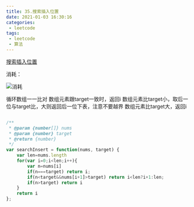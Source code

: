 ```yaml
---
title: 35.搜索插入位置
date: 2021-01-03 16:30:16
categories:
 - leetcode
tags:
 - leetcode
 - 算法
---
```


[搜索插入位置](https://leetcode-cn.com/problems/search-insert-position/)

消耗：

![消耗](/images/leetcode/35.png)

循环数组一一比对
数组元素跟target一致时，返回i
数组元素比target小，取后一位与target比，大则返回后一位下表，注意不要越界
数组元素比target大，返回i


```javascript

/**
 * @param {number[]} nums
 * @param {number} target
 * @return {number}
 */
var searchInsert = function(nums, target) {
    var len=nums.length
    for(var i=0;i<len;i++){
        var n=nums[i]
        if(n===target) return i;
        if(n<target&&nums[i+1]>target) return i<len?i+1:len;
        if(n>target) return i
    }
    return i
};
```